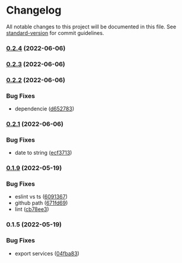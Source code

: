 # Changelog

All notable changes to this project will be documented in this file. See [standard-version](https://github.com/conventional-changelog/standard-version) for commit guidelines.

### [0.2.4](https://github.com/tidytrax/zoop/compare/v0.2.3...v0.2.4) (2022-06-06)

### [0.2.3](https://github.com/tidytrax/zoop/compare/v0.2.2...v0.2.3) (2022-06-06)

### [0.2.2](https://github.com/tidytrax/zoop/compare/v0.2.1...v0.2.2) (2022-06-06)


### Bug Fixes

* dependencie ([d652783](https://github.com/tidytrax/zoop/commit/d6527831143884506b2b44030493bd733e6df52c))

### [0.2.1](https://github.com/tidytrax/zoop/compare/v0.1.9...v0.2.1) (2022-06-06)


### Bug Fixes

* date to string ([ecf3713](https://github.com/tidytrax/zoop/commit/ecf3713804c72e87fffef04a3f16aae930004e7c))

### [0.1.9](https://github.com/tidytrax/zoop/compare/v0.1.5...v0.1.9) (2022-05-19)


### Bug Fixes

* eslint vs ts ([6091367](https://github.com/tidytrax/zoop/commit/6091367f1fabcfb85af7261832a3d88caf25b108))
* github path ([671fd69](https://github.com/tidytrax/zoop/commit/671fd693298ea7659e58fe2600d4d36e680bfa5d))
* lint ([cb78ee3](https://github.com/tidytrax/zoop/commit/cb78ee3bb2586e91878f8b9673d471d1fd0d82b3))

### 0.1.5 (2022-05-19)


### Bug Fixes

* export services ([04fba83](https://github.com/tidytrax/zoop/commit/04fba834e793b576c4107ac54a9b8345445a8051))
